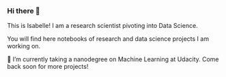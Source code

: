 ### Hi there 👋

This is Isabelle! I am a research scientist pivoting into Data Science.

You will find here notebooks of research and data science projects I am working on. 

🌱 I’m currently taking a nanodegree on Machine Learning at Udacity. Come back soon for more projects!



<!--
**thecochenille/thecochenille** is a ✨ _special_ ✨ repository because its `README.md` (this file) appears on your GitHub profile.

Here are some ideas to get you started:

- 🔭 I’m currently working on ...

- 👯 I’m looking to collaborate on ...
- 🤔 I’m looking for help with ...
- 💬 Ask me about ...
- 📫 How to reach me: ...
- 😄 Pronouns: ...
- ⚡ Fun fact: ...
-->
